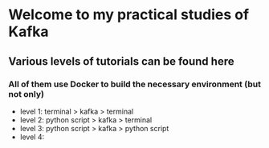 # Welcome to my practical studies of Kafka
## Various levels of tutorials can be found here
### All of them use Docker to build the necessary environment (but not only)

- level 1: terminal > kafka > terminal
- level 2: python script > kafka > terminal 
- level 3: python script > kafka > python script
- level 4: 